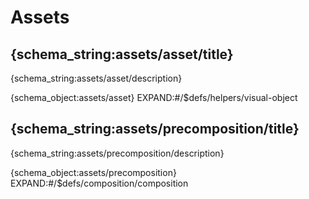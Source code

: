 # Assets

## {schema_string:assets/asset/title}

{schema_string:assets/asset/description}

{schema_object:assets/asset}
EXPAND:#/$defs/helpers/visual-object


## {schema_string:assets/precomposition/title}

{schema_string:assets/precomposition/description}

{schema_object:assets/precomposition}
EXPAND:#/$defs/composition/composition
